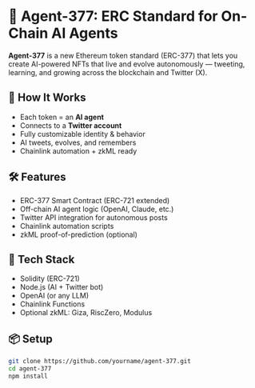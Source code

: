 # 🤖 Agent-377: ERC Standard for On-Chain AI Agents

**Agent-377** is a new Ethereum token standard (ERC-377) that lets you create AI-powered NFTs that live and evolve autonomously — tweeting, learning, and growing across the blockchain and Twitter (X).

## 🧠 How It Works

- Each token = an **AI agent**
- Connects to a **Twitter account**
- Fully customizable identity & behavior
- AI tweets, evolves, and remembers
- Chainlink automation + zkML ready

## 🛠 Features

- ERC-377 Smart Contract (ERC-721 extended)
- Off-chain AI agent logic (OpenAI, Claude, etc.)
- Twitter API integration for autonomous posts
- Chainlink automation scripts
- zkML proof-of-prediction (optional)

## 🔗 Tech Stack

- Solidity (ERC-721)
- Node.js (AI + Twitter bot)
- OpenAI (or any LLM)
- Chainlink Functions
- Optional zkML: Giza, RiscZero, Modulus

## 📦 Setup

```bash
git clone https://github.com/yourname/agent-377.git
cd agent-377
npm install
